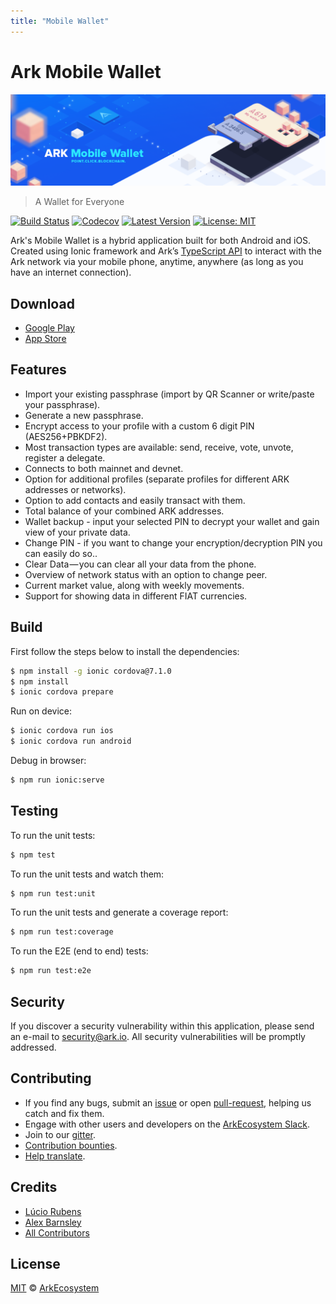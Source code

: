 ```yaml
---
title: "Mobile Wallet"
---
```


# Ark Mobile Wallet

![Mobile Wallet](./assets/mobile/banner.png)

> A Wallet for Everyone

[![Build Status](https://badgen.now.sh/circleci/github/ArkEcosystem/mobile-wallet)](https://circleci.com/gh/ArkEcosystem/mobile-wallet)
[![Codecov](https://badgen.now.sh/codecov/c/github/arkecosystem/mobile-wallet)](https://codecov.io/gh/arkecosystem/mobile-wallet)
[![Latest Version](https://badgen.now.sh/github/release/ArkEcosystem/mobile-wallet)](https://github.com/ArkEcosystem/mobile-wallet/releases/latest)
[![License: MIT](https://badgen.now.sh/badge/license/MIT/green)](https://opensource.org/licenses/MIT)

Ark's Mobile Wallet is a hybrid application built for both Android and iOS. Created using Ionic framework and Ark’s [TypeScript API](https://github.com/ArkEcosystem/ark-ts) to interact with the Ark network via your mobile phone, anytime, anywhere (as long as you have an internet connection).

## Download

- [Google Play](https://play.google.com/store/apps/details?id=io.ark.wallet.mobile)
- [App Store](https://itunes.apple.com/us/app/mobile-ark/id1324625967)

## Features

- Import your existing passphrase (import by QR Scanner or write/paste your passphrase).
- Generate a new passphrase.
- Encrypt access to your profile with a custom 6 digit PIN (AES256+PBKDF2).
- Most transaction types are available: send, receive, vote, unvote, register a delegate.
- Connects to both mainnet and devnet.
- Option for additional profiles (separate profiles for different ARK addresses or networks).
- Option to add contacts and easily transact with them.
- Total balance of your combined ARK addresses.
- Wallet backup - input your selected PIN to decrypt your wallet and gain view of your private data.
- Change PIN - if you want to change your encryption/decryption PIN you can easily do so..
- Clear Data — you can clear all your data from the phone.
- Overview of network status with an option to change peer.
- Current market value, along with weekly movements.
- Support for showing data in different FIAT currencies.

## Build

First follow the steps below to install the dependencies:

```bash
$ npm install -g ionic cordova@7.1.0
$ npm install
$ ionic cordova prepare
```

Run on device:

```bash
$ ionic cordova run ios
$ ionic cordova run android
```

Debug in browser:

```bash
$ npm run ionic:serve
```

## Testing

To run the unit tests:
```bash
$ npm test
```

To run the unit tests and watch them:
```bash
$ npm run test:unit
```

To run the unit tests and generate a coverage report:
```bash
$ npm run test:coverage
```

To run the E2E (end to end) tests:
```bash
$ npm run test:e2e
```

## Security

If you discover a security vulnerability within this application, please send an e-mail to security@ark.io. All security vulnerabilities will be promptly addressed.

## Contributing

- If you find any bugs, submit an [issue](https://github.com/ArkEcosystem/mobile-wallet/issues) or open [pull-request](https://github.com/ArkEcosystem/mobile-wallet/pulls), helping us catch and fix them.
- Engage with other users and developers on the [ArkEcosystem Slack](https://ark.io/slack/).
- Join to our [gitter](https://gitter.im/ark-developers/Lobby).
- [Contribution bounties](/guidebook/contribution-guidelines/contributing.html).
- [Help translate](https://github.com/ArkEcosystem/mobile-wallet/blob/master/TRANSLATING.md).

## Credits

- [Lúcio Rubens](https://github.com/luciorubeens)
- [Alex Barnsley](https://github.com/alexbarnsley)
- [All Contributors](https://github.com/ArkEcosystem/mobile-wallet/contributors)

## License

[MIT](https://github.com/ArkEcosystem/mobile-wallet/blob/master/LICENSE) © [ArkEcosystem](https://ark.io)

